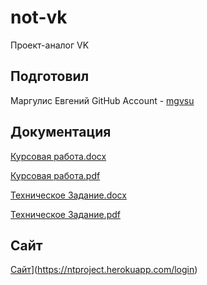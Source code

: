 # not-vk
Проект-аналог VK
## Подготовил 
Маргулис Евгений 
GitHub Account - [mgvsu](https://github.com/mgvsu)

## Документация
[Курсовая работа.docx](https://github.com/mgvsu/not-vk/blob/main/Курсовая%20работа.docx)

[Курсовая работа.pdf](https://github.com/mgvsu/not-vk/blob/main/Курсовая%20работа.)

[Техническое Задание.docx](https://github.com/mgvsu/not-vk/blob/main/Техническое%20Задание.docx)

[Техническое Задание.pdf](https://github.com/mgvsu/not-vk/blob/main/Техническое%20Задание.pdf)

## Сайт
[Сайт](https://ntproject.herokuapp.com/login)](https://ntproject.herokuapp.com/login)
